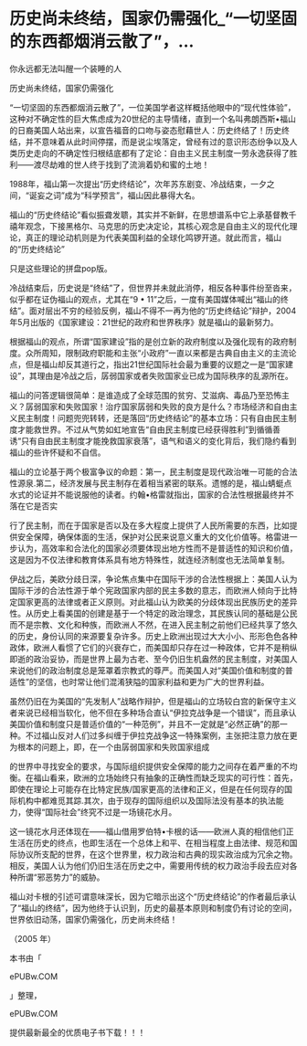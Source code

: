 # 历史尚未终结，国家仍需强化_“一切坚固的东西都烟消云散了”，...

你永远都无法叫醒一个装睡的人

历史尚未终结，国家仍需强化

“一切坚固的东西都烟消云散了”，一位美国学者这样概括他眼中的“现代性体验”，这种对不确定性的巨大焦虑成为20世纪的主导情绪，直到一个名叫弗朗西斯•福山的日裔美国人站出来，以宣告福音的口吻与姿态慰藉世人：历史终结了！历史终结，并不意味着从此时间停摆，而是说尘埃落定，曾经有过的意识形态纷争以及人类历史走向的不确定性归根结底都有了定论：自由主义民主制度一劳永逸获得了胜利——渡尽劫难的世人终于找到了流淌着奶和蜜的土地！

1988年，福山第一次提出“历史终结论”，次年苏东剧变、冷战结束，一夕之间，“诞妄之词”成为“科学预言”，福山因此暴得大名。

福山的“历史终结论”看似振聋发聩，其实并不新鲜，在思想谱系中它上承基督教千禧年观念，下接黑格尔、马克思的历史决定论，其核心观念是自由主义的现代化理论，真正的理论动机则是为代表美国利益的全球化鸣锣开道。就此而言，福山的“历史终结论”

只是这些理论的拼盘pop版。

冷战结束后，历史说是“终结”了，但世界并未就此消停，相反各种事件纷至沓来，似乎都在证伪福山的观点，尤其在“9 • 11”之后，一度有美国媒体喊出“福山的终结”。面对层出不穷的经验反例，福山不得不一再为他的“历史终结论”辩护，2004年5月出版的《国家建设：21世纪的政府和世界秩序》就是福山的最新努力。

根据福山的观点，所谓“国家建设”指的是创立新的政府制度以及强化现有的政府制度。众所周知，限制政府职能和主张“小政府”一直以来都是古典自由主义的主流论点，但是福山却反其道行之，指出21世纪国际社会最为重要的议题之一是“国家建设”，其理由是冷战之后，孱弱国家或者失败国家业已成为国际秩序的乱源所在。

福山的问答逻辑很简单：是谁造成了全球范围的贫穷、艾滋病、毒品乃至恐怖主义？孱弱国家和失败国家！治疗国家孱弱和失败的良方是什么？市场经济和自由主义民主制度！问题兜兜转转，还是落回“历史终结论”的基本立场：只有自由民主制度才能救世界。不过从气势如虹地宣告“自由民主制度已经获得胜利”到循循善诱“只有自由民主制度才能挽救国家衰落”，语气和语义的变化背后，我们隐约看到福山的些许怀疑和不自信。

福山的立论基于两个极富争议的命题：第一，民主制度是现代政治唯一可能的合法性源泉.第二，经济发展与民主制存在着相当紧密的联系。遗憾的是，福山蜻蜓点水式的论证并不能说服他的读者。约翰•格雷就指出，国家的合法性根据最终并不落在它是否实

行了民主制，而在于国家是否以及在多大程度上提供了人民所需要的东西，比如提供安全保障，确保体面的生活，保护对公民来说意义重大的文化价值等。格雷进一步认为，高效率和合法化的国家必须要体现出地方性而不是普适性的知识和价值，这是因为不仅法律和教育体系具有地方特殊性，就连经济制度也无法简单复制。

伊战之后，美欧分歧日深，争论焦点集中在国际干涉的合法性根据上：美国人认为国际干涉的合法性源于单个宪政国家内部的民主多数的意志，而欧洲人倾向于比特定国家更高的法律或者正义原则。对此福山认为欧美的分歧体现出民族历史的差异性。从历史上看美国的创建是基于一个特定的政治理念，其民族认同的基础是公民而不是宗教、文化和种族，而欧洲人不然，在进入民主制之前他们已经共享了悠久的历史，身份认同的来源要复杂许多。历史上欧洲出现过大大小小、形形色色各种政体，欧洲人看惯了它们的兴衰存亡，而美国却只存在过一种政体，它并不是稍纵即逝的政治妥协，而是世界上最为古老、至今仍旧生机盎然的民主制度，对美国人来说他们的政治制度总是笼罩着宗教式的尊严。而美国人对“美国价值和制度的普适性”的坚信，也时常让他们混淆狭隘的国家利益和更为广大的世界利益。

虽然仍旧在为美国的“先发制人”战略作辩护，但是福山的立场较白宫的新保守主义者来说已经相当软化，他不但在多种场合直认“伊拉克战争是一个错误”，而且承认美国价值和制度只是普适价值的“一种范例”，并且不一定就是“必然正确”的那一种。不过福山反对人们过多纠缠于伊拉克战争这一特殊案例，主张把注意力放在更为根本的问题上，即，在一个由孱弱国家和失败国家组成

的世界中寻找安全的要求，与国际组织提供安全保障的能力之间存在着严重的不均衡。在福山看来，欧洲的立场始终只有抽象的正确性而缺乏现实的可行性：首先，即使在理论上可能存在比特定民族/国家更高的法律和正义，但是在任何现存的国际机构中都难觅其踪.其次，由于现存的国际组织以及国际法没有基本的执法能力，使得“国际社会”终究不过是一场镜花水月。

这一镜花水月还体现在——福山借用罗伯特•卡根的话——欧洲人真的相信他们正生活在历史的终点，也即生活在一个总体上和平、在相当程度上由法律、规范和国际协议所支配的世界，在这个世界里，权力政治和古典的现实政治成为冗余之物。相反，美国人认为他们仍旧生活在历史之中，需要用传统的权力政治手段去应对各种所谓“邪恶势力”的威胁。

福山对卡根的引述可谓意味深长，因为它暗示出这个“历史终结论”的作者最后承认了“福山的终结”，因为他终于认识到，历史的最基本原则和制度仍有讨论的空间，世界依旧动荡，国家仍需强化，历史尚未终结！

（2005 年）

本书由「

ePUBw.COM

」整理，

ePUBw.COM

提供最新最全的优质电子书下载！！！